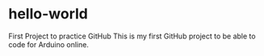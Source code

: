 # hello-world
First Project to practice GitHub
This is my first GitHub project to be able to code for Arduino online.
